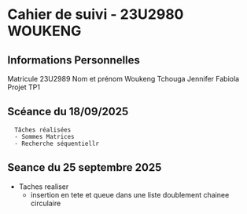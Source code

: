 # Cahier de suivi - 23U2980 WOUKENG

## Informations Personnelles
   Matricule  23U2989
   Nom et prénom  Woukeng Tchouga Jennifer Fabiola
   Projet TP1

   ## Scéance du 18/09/2025
      Tâches réalisées
      - Sommes Matrices
      - Recherche séquentiellr
   ## Seance du 25 septembre 2025
 * Taches realiser
   - insertion en tete et queue dans une liste doublement chainee circulaire
